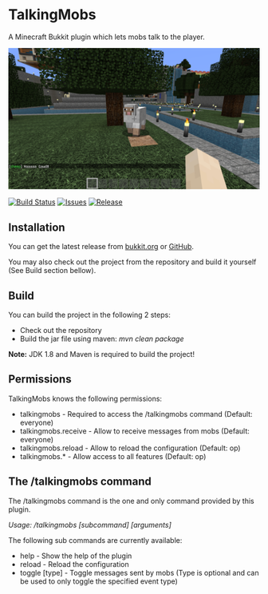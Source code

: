 # TalkingMobs

A Minecraft Bukkit plugin which lets mobs talk to the player.

![](screenshot.png)

[![Build Status](https://travis-ci.org/Programie/TalkingMobs.svg?branch=master)](https://travis-ci.org/Programie/TalkingMobs)
[![Issues](https://img.shields.io/github/issues/Programie/TalkingMobs.svg)](https://github.com/Programie/TalkingMobs/issues)
[![Release](https://img.shields.io/github/release/Programie/TalkingMobs.svg)](https://github.com/Programie/TalkingMobs/releases/latest)


## Installation

You can get the latest release from [bukkit.org](https://dev.bukkit.org/projects/talkingmobs) or [GitHub](https://github.com/Programie/TalkingMobs/releases/latest).

You may also check out the project from the repository and build it yourself (See Build section bellow).


## Build

You can build the project in the following 2 steps:

 * Check out the repository
 * Build the jar file using maven: *mvn clean package*

**Note:** JDK 1.8 and Maven is required to build the project!


## Permissions

TalkingMobs knows the following permissions:

 * talkingmobs - Required to access the /talkingmobs command (Default: everyone)
 * talkingmobs.receive - Allow to receive messages from mobs (Default: everyone)
 * talkingmobs.reload - Allow to reload the configuration (Default: op)
 * talkingmobs.* - Allow access to all features (Default: op)


## The /talkingmobs command

The /talkingmobs command is the one and only command provided by this plugin.

*Usage: /talkingmobs [subcommand] [arguments]*

The following sub commands are currently available:

 * help - Show the help of the plugin
 * reload - Reload the configuration
 * toggle [type] - Toggle messages sent by mobs (Type is optional and can be used to only toggle the specified event type)
